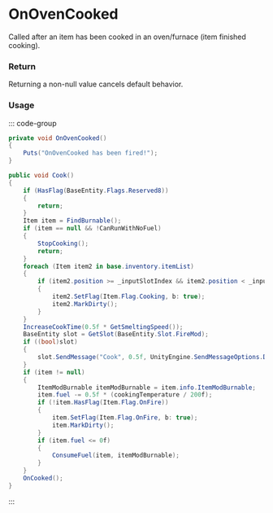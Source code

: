 <Badge type="danger" text="Carbon Compatible"/><Badge type="warning" text="Oxide Compatible"/>
# OnOvenCooked
Called after an item has been cooked in an oven/furnace (item finished cooking).
### Return
Returning a non-null value cancels default behavior.

### Usage
::: code-group
```csharp [Example]
private void OnOvenCooked()
{
	Puts("OnOvenCooked has been fired!");
}
```
```csharp [Source — Assembly-CSharp @ BaseOven]
public void Cook()
{
	if (HasFlag(BaseEntity.Flags.Reserved8))
	{
		return;
	}
	Item item = FindBurnable();
	if (item == null && !CanRunWithNoFuel)
	{
		StopCooking();
		return;
	}
	foreach (Item item2 in base.inventory.itemList)
	{
		if (item2.position >= _inputSlotIndex && item2.position < _inputSlotIndex + inputSlots && !item2.HasFlag(Item.Flag.Cooking))
		{
			item2.SetFlag(Item.Flag.Cooking, b: true);
			item2.MarkDirty();
		}
	}
	IncreaseCookTime(0.5f * GetSmeltingSpeed());
	BaseEntity slot = GetSlot(BaseEntity.Slot.FireMod);
	if ((bool)slot)
	{
		slot.SendMessage("Cook", 0.5f, UnityEngine.SendMessageOptions.DontRequireReceiver);
	}
	if (item != null)
	{
		ItemModBurnable itemModBurnable = item.info.ItemModBurnable;
		item.fuel -= 0.5f * (cookingTemperature / 200f);
		if (!item.HasFlag(Item.Flag.OnFire))
		{
			item.SetFlag(Item.Flag.OnFire, b: true);
			item.MarkDirty();
		}
		if (item.fuel <= 0f)
		{
			ConsumeFuel(item, itemModBurnable);
		}
	}
	OnCooked();
}

```
:::
